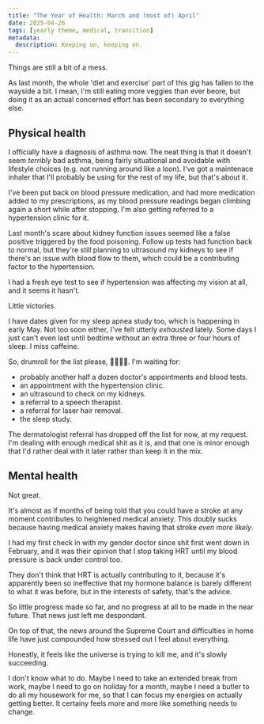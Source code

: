 ```yaml
---
title: "The Year of Health: March and (most of) April"
date: 2025-04-26
tags: [yearly theme, medical, transition]
metadata:
  description: Keeping on, keeping on.
---
```


Things are still a bit of a mess.

As last month, the whole 'diet and exercise' part of this gig has fallen to the wayside a bit. I mean, I'm still eating more veggies than ever beore, but doing it as an actual concerned effort has been secondary to everything else.

## Physical health

I officially have a diagnosis of asthma now. The neat thing is that it doesn't seem _terribly_ bad asthma, being fairly situational and avoidable with lifestyle choices (e.g. not running around like a loon). I've got a maintenace inhaler that I'll probably be using for the rest of my life, but that's about it.

I've been put back on blood pressure medication, and had more medication added to my prescriptions, as my blood pressure readings began climbing again a short while after stopping. I'm also getting referred to a hypertension clinic for it.

Last month's scare about kidney function issues seemed like a false positive triggered by the food poisoning. Follow up tests had function back to normal, but they're still planning to ultrasound my kidneys to see if there's an issue with blood flow to them, which could be a contributing factor to the hypertension.

I had a fresh eye test to see if hypertension was affecting my vision at all, and it seems it hasn't.

Little victories.

I have dates given for my sleep apnea study too, which is happening in early May. Not too soon either, I've felt utterly _exhausted_ lately. Some days I just can't even last until bedtime without an extra three or four hours of sleep. I miss caffeine.

So, drumroll for the list please, 🥁🥁🥁🥁. I'm waiting for:

- probably another half a dozen doctor's appointments and blood tests.
- an appointment with the hypertension clinic.
- an ultrasound to check on my kidneys.
- a referral to a speech therapist.
- a referral for laser hair removal.
- the sleep study.

The dermatologist referral has dropped off the list for now, at my request. I'm dealing with enough medical shit as it is, and that one is minor enough that I'd rather deal with it later rather than keep it in the mix.

## Mental health

Not great.

It's almost as if months of being told that you could have a stroke at any moment contributes to heightened medical anxiety. This doubly sucks because having medical anxiety makes having that stroke _even more likely_.

I had my first check in with my gender doctor since shit first went down in February, and it was their opinion that I stop taking HRT until my blood pressure is back under control too.

They don't think that HRT is actually contributing to it, because it's apparently been so ineffective that my hormone balance is barely different to what it was before, but in the interests of safety, that's the advice.

So little progress made so far, and no progress at all to be made in the near future. That news just left me despondant.

On top of that, the news around the Supreme Court and difficulties in home life have just compounded how stressed out I feel about everything.

Honestly, it feels like the universe is trying to kill me, and it's slowly succeeding.

I don't know what to do. Maybe I need to take an extended break from work, maybe I need to go on holiday for a month, maybe I need a butler to do all my housework for me, so that I can focus my energies on actually getting better. It certainy feels more and more like something needs to change.
